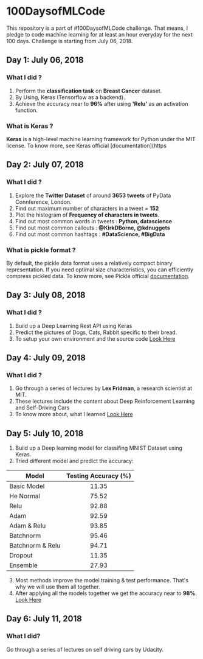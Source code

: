 # 100DaysofMLCode
This repository is a part of #100DaysofMLCode challenge. That means, I pledge to code machine learning for at least an hour everyday for the next 100 days.
Challenge is starting from July 06, 2018.

## Day 1: July 06, 2018

### What I did ?

1. Perform the <b>classification task</b> on <b>Breast Cancer</b> dataset.
2. By Using, Keras (Tensorflow as a backend).
3. Achieve the accuracy near to <b>96%</b> after using <b>'Relu'</b> as an activation function.

### What is Keras ?

<b>Keras</b> is a high-level machine learning framework for Python under the MIT license.
To know more, see Keras official [documentation](https

## Day 2: July 07, 2018

### What I did ?

1. Explore the <b>Twitter Dataset</b> of around <b>3653 tweets</b> of PyData Connference, London.
2. Find out maximum number of characters in a tweet = <b>152</b>
3. Plot the histogram of <b>Frequency of characters in tweets</b>.
4. Find out most common words in tweets : <b>Python, datascience</b>
5. Find out most common callouts : <b>@KirkDBorne, @kdnuggets</b>
6. Find out most common hashtags : <b>#DataScience, #BigData</b>

### What is pickle format ?

By default, the pickle data format uses a relatively compact binary representation. 
If you need optimal size characteristics, you can efficiently compress pickled data.
To know more, see Pickle official [documentation](https://docs.python.org/3/library/pickle.html#data-stream-format).


## Day 3: July 08, 2018

### What I did ?

1. Build up a Deep Learning Rest API using Keras
2. Predict the pictures of Dogs, Cats, Rabbit specific to their bread.
3. To setup your own environment and the source code [Look Here](https://github.com/Praneet460/100DaysofMLCode/tree/master/July_08_2018)


## Day 4: July 09, 2018

### What I did ?

1. Go through a series of lectures by <b>Lex Fridman</b>, a research scientist at MIT.
2. These lectures include the content about Deep Reinforcement Learning and Self-Driving Cars
3. To know more about, what I learned [Look Here](https://github.com/Praneet460/100DaysofMLCode/tree/master/July_09_2018)

## Day 5: July 10, 2018

1. Build up a Deep learning model for classifing MNIST Dataset using Keras.
2. Tried different model and predict the accuracy:

| Model         | Testing Accuracy (%) | 
| ------------- |:----------------:    | 
| Basic Model   | 11.35                | 
| He Normal     | 75.52                | 
| Relu          | 92.88                | 
| Adam          | 92.59                | 
| Adam & Relu   | 93.85                | 
| Batchnorm     | 95.46                |
| Batchnorm & Relu | 94.71                |
| Dropout       | 11.35                |
| Ensemble      | 27.93                |

3. Most methods improve the model training & test performance. That's why we will use them all together.
4. After applying all the models together we get the accuracy near to <b>98%</b>. [Look Here](https://github.com/Praneet460/100DaysofMLCode/blob/master/July_10_2018/Final_Model.ipynb)


## Day 6: July 11, 2018

### What I did?

Go through a series of lectures on self driving cars by Udacity.

